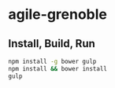 # agile-grenoble

## Install, Build, Run

```bash
npm install -g bower gulp
npm install && bower install
gulp
```
